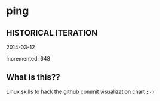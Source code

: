 # ping

## HISTORICAL ITERATION
2014-03-12

Incremented: 648

## What is this?? 
Linux skills to hack the github commit visualization chart `;-)`
